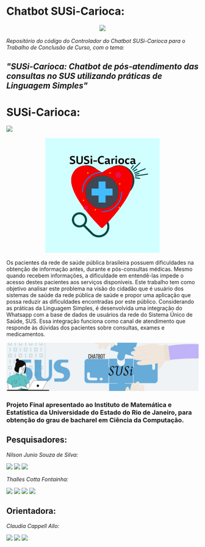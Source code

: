 # **Chatbot SUSi-Carioca**: 

<p align="center">
<img src="https://www.uerj.br/wp-content/uploads/2017/09/logo_uerj_pb.jpg" width="250"/>

*Repositório do código do Controlador do Chatbot SUSi-Carioca para o Trabalho de Conclusão de Curso, com o tema:*

## *"SUSi-Carioca: Chatbot de pós-atendimento das consultas no SUS utilizando práticas de Linguagem Simples"*

# **SUSi-Carioca:**
<a href="https://wa.me/5521983617532" target="_blank"><img src="https://img.shields.io/badge/WhatsApp-25D366?style=for-the-badge&logo=whatsapp&logoColor=white" target="_blank"></a>

<p align="center">
<img src="logo.jpeg" width="300"/>
   
Os pacientes da rede de saúde pública brasileira possuem dificuldades na obtenção de informação antes, durante e pós-consultas médicas. Mesmo quando recebem informações, a dificuldade em entendê-las impede o acesso destes pacientes aos serviços disponíveis. Este trabalho tem como objetivo analisar este problema na visão do cidadão que é usuário dos sistemas de saúde da rede pública de saúde e propor uma aplicação que possa reduzir as dificuldades encontradas por este público. Considerando as práticas da Linguagem Simples, é desenvolvida uma integração do Whatsapp com a base de dados de usuários da rede do Sistema Único de Saúde, SUS. Essa integração funciona como canal de atendimento que responde às dúvidas dos pacientes sobre consultas, exames e medicamentos.

<p align="center">
<img src="SUSi-forms.jpg"/>


### Projeto Final apresentado ao Instituto de Matemática e Estatística da Universidade do Estado do Rio de Janeiro, para obtenção do grau de bacharel em Ciência da Computação.



## Pesquisadores:

*Nilson Junio Souza de Silva:*
<div>
<a href="https://github.com/nilsonj23"  target="_blank"><img src="https://img.shields.io/badge/GitHub-100000?style=for-the-badge&logo=github&logoColor=white" target="_blank"></a>
<a href = "mailto:nilsonj23@gmail.com"><img src="https://img.shields.io/badge/Gmail-D14836?style=for-the-badge&logo=gmail&logoColor=white" target="_blank"></a>
<a href="https://www.linkedin.com/in/nilson-junio/" target="_blank"><img src="https://img.shields.io/badge/-LinkedIn-%230077B5?style=for-the-badge&logo=linkedin&logoColor=white" target="_blank"></a>   
</div>

*Thalles Cotta Fontainha:*
<div>
<a href="https://github.com/thallescotta"  target="_blank"><img src="https://img.shields.io/badge/GitHub-100000?style=for-the-badge&logo=github&logoColor=white" target="_blank"></a>
<a href = "mailto:cfthalles@gmail.com"><img src="https://img.shields.io/badge/Gmail-D14836?style=for-the-badge&logo=gmail&logoColor=white" target="_blank"></a>
<a href="https://www.linkedin.com/in/thallescotta/" target="_blank"><img src="https://img.shields.io/badge/-LinkedIn-%230077B5?style=for-the-badge&logo=linkedin&logoColor=white" target="_blank"></a>   <a href="https://www.youtube.com/user/xthallescotta/" target="_blank"><img src="https://img.shields.io/badge/YouTube-FF0000?style=for-the-badge&logo=youtube&logoColor=white" target="_blank"></a>
</div>


## Orientadora:
*Claudia Cappell Allo:*
<div>
<a href="http://lattes.cnpq.br/4930762936357558"  target="_blank"><img src="https://img.shields.io/badge/Currículo Lattes-0081CB?style=for-the-badge&logo=material-ui&logoColor=white" target="_blank"></a>
<a href = "mailto:claudia.cappelli@gmail.com"><img src="https://img.shields.io/badge/Gmail-D14836?style=for-the-badge&logo=gmail&logoColor=white" target="_blank"></a>
<a href="https://www.linkedin.com/in/claudia-cappelli" target="_blank"><img src="https://img.shields.io/badge/-LinkedIn-%230077B5?style=for-the-badge&logo=linkedin&logoColor=white" target="_blank">
</div>


